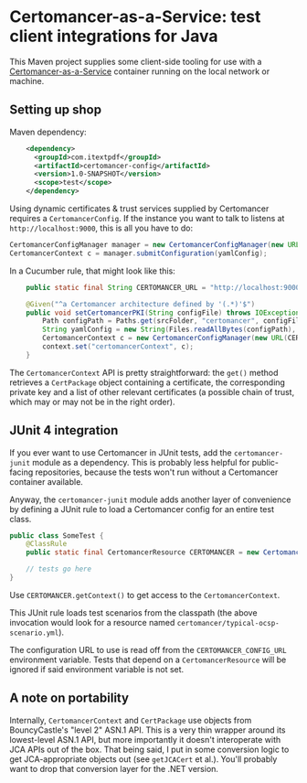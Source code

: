 # Certomancer-as-a-Service: test client integrations for Java

This Maven project supplies some client-side tooling for use with a [Certomancer-as-a-Service](https://git.itextsupport.com/projects/RESEARCH/repos/certomancer-as-a-service/browse) container running on the local network or machine.


## Setting up shop


Maven dependency:
```xml
    <dependency>
      <groupId>com.itextpdf</groupId>
      <artifactId>certomancer-config</artifactId>
      <version>1.0-SNAPSHOT</version>
      <scope>test</scope>
    </dependency>
```

Using dynamic certificates & trust services supplied by Certomancer requires a `CertomancerConfig`.
If the instance you want to talk to listens at `http://localhost:9000`, this is all you have to do:

```java
CertomancerConfigManager manager = new CertomancerConfigManager(new URL("http://localhost:9000/config"));
CertomancerContext c = manager.submitConfiguration(yamlConfig);
```

In a Cucumber rule, that might look like this:

```java
    public static final String CERTOMANCER_URL = "http://localhost:9000/config";

    @Given("^a Certomancer architecture defined by '(.*)'$")
    public void setCertomancerPKI(String configFile) throws IOException {
        Path configPath = Paths.get(srcFolder, "certomancer", configFile);
        String yamlConfig = new String(Files.readAllBytes(configPath), Charsets.UTF_8);
        CertomancerContext c = new CertomancerConfigManager(new URL(CERTOMANCER_URL)).submitConfiguration(yamlConfig);
        context.set("certomancerContext", c);
    }
```

The `CertomancerContext` API is pretty straightforward: the `get()` method retrieves a `CertPackage` object containing a certificate, the corresponding private key and a list of other relevant certificates
(a possible chain of trust, which may or may not be in the right order).


## JUnit 4 integration

If you ever want to use Certomancer in JUnit tests, add the `certomancer-junit` module as a dependency. This is probably less helpful for public-facing repositories, because the tests won't run without a Certomancer container available.

Anyway, the `certomancer-junit` module adds another layer of convenience by defining a JUnit rule to load a Certomancer config for an entire test class.

```java
public class SomeTest {
    @ClassRule
    public static final CertomancerResource CERTOMANCER = new CertomancerResource("typical-ocsp-scenario.yml");

    // tests go here
}

```
Use `CERTOMANCER.getContext()` to get access to the `CertomancerContext`.

This JUnit rule loads test scenarios from the classpath (the above invocation would look for a resource named `certomancer/typical-ocsp-scenario.yml`).

The configuration URL to use is read off from the `CERTOMANCER_CONFIG_URL` environment variable. Tests that depend on a `CertomancerResource` will be ignored if said environment variable is not set.



## A note on portability

Internally, `CertomancerContext` and `CertPackage` use objects from BouncyCastle's "level 2" ASN.1 API. This is a very thin wrapper around its lowest-level ASN.1 API, but more importantly it doesn't interoperate with JCA APIs out of the box.
That being said, I put in some conversion logic to get JCA-appropriate objects out (see `getJCACert` et al.). You'll probably want to drop that conversion layer for the .NET version.

